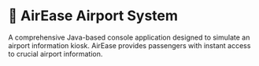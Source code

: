 # 🛫 AirEase Airport System

A comprehensive Java-based console application designed to simulate an airport information kiosk. AirEase provides passengers with instant access to crucial airport information.
